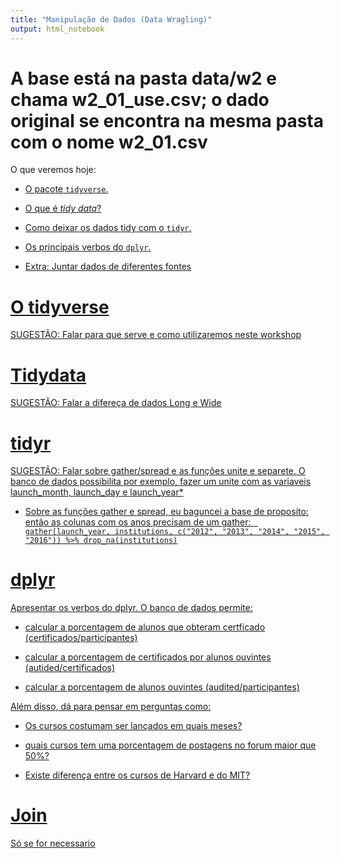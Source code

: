 ```yaml
---
title: "Manipulação de Dados (Data Wragling)"
output: html_notebook
---
```


# A base está na pasta data/w2 e chama w2_01_use.csv; o dado original se encontra na mesma pasta com o nome w2_01.csv

O que veremos hoje:

- [O pacote `tidyverse`.](#tidyverse)

- [O que é _tidy data_?](#tidydata)

- [Como deixar os dados tidy com o `tidyr`.](#tidyr)

- [Os principais verbos do `dplyr`.](#dplyr)

- [Extra: Juntar dados de diferentes fontes](#joins)

<a href="#tidyverse">

# O tidyverse

SUGESTÃO: Falar para que serve e como utilizaremos neste workshop

<a href="#tidydata">

# Tidydata

SUGESTÃO: Falar a difereça de dados Long e Wide

<a href="#tidyr">

# tidyr

SUGESTÃO: Falar sobre gather/spread e as funções unite e separete. O banco de dados possibilita por exemplo, fazer um unite com as variaveis launch_month, launch_day e launch_year*

* Sobre as funções gather e spread, eu baguncei a base de proposito: então as colunas com os anos precisam de um gather: ` gather(launch_year, institutions, c("2012", "2013", "2014", "2015", "2016")) %>% drop_na(institutions)`

<a href="#dplyr">

# dplyr

Apresentar os verbos do dplyr. O banco de dados permite:

- calcular a porcentagem de alunos que obteram certficado (certificados/participantes)

- calcular a porcentagem de certificados por alunos ouvintes (autided/certificados)

- calcular a porcentagem de alunos ouvintes (audited/participantes)

Além disso, dá para pensar em perguntas como:

- Os cursos costumam ser lançados em quais meses?

- quais cursos tem uma porcentagem de postagens no forum maior que 50%?

- Existe diferença entre os cursos de Harvard e do MIT?


<a href="#joins">

# Join

Só se for necessario
